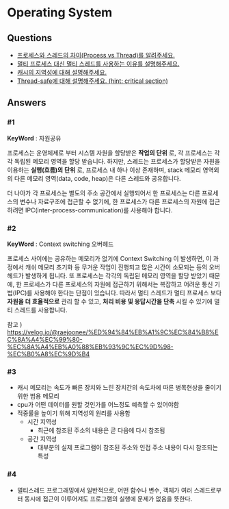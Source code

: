 # Operating System  

## Questions  
* [프로세스와 스레드의 차이(Process vs Thread)를 알려주세요.](#1)  
* [멀티 프로세스 대신 멀티 스레드를 사용하는 이유를 설명해주세요.](#2)  
* [캐시의 지역성에 대해 설명해주세요.](#3)  
* [Thread-safe에 대해 설명해주세요. (hint: critical section)](#4)  

## Answers
### #1 
__KeyWord__ : 자원공유
  
프로세스는 운영체제로 부터 시스템 자원을 할당받은 __작업의 단위__ 로, 각 프로세스는 각각 독립된 메모리 영역을 할당 받습니다. 
하지만, 스레드는 프로세스가 할당받은 자원을 이용하는 __실행(흐름)의 단위__ 로, 프로세스 내 하나 이상 존재하며, stack 메모리 영역외의 다른 메모리 영역(data, code, heap)은 다른 스레드와 공유합니다.

더 나아가 각 프로세스는 별도의 주소 공간에서 실행되어서 한 프로세스는 다른 프로세스의 변수나 자료구조에 접근할 수 없기에, 한 프로세스가 다른 프로세스의 자원에 접근하려면 IPC(inter-process-communication)를 사용해야 합니다. 

### #2
__KeyWord__ : Context switching 오버헤드    
  
프로세스 사이에는 공유하는 메모리가 없기에 Context Switching 이 발생하면, 이 과정에서 캐쉬 메모리 초기화 등 무거운 작업이 진행되고 많은 시간이 소모되는 등의 오버헤드가 발생하게 됩니다. 또 프로세스는 각각의 독립된 메모리 영역을 할당 받았기 때문에, 한 프로세스가 다른 프로세스의 자원에 접근하기 위해서는 복잡하고 어려운 통신 기법(IPC)를 사용해야 한다는 단점이 있습니다. 따라서 멀티 스레드가 멀티 프로세스 보다 __자원을 더 효율적으로__ 관리 할 수 있고, __처리 비용 및 응답시간을 단축__ 시킬 수 있기에 멀티 스레드를 사용합니다. 

참고 ) https://velog.io/@raejoonee/%ED%94%84%EB%A1%9C%EC%84%B8%EC%8A%A4%EC%99%80-%EC%8A%A4%EB%A0%88%EB%93%9C%EC%9D%98-%EC%B0%A8%EC%9D%B4

### #3

- 캐시 메모리는 속도가 빠른 장치와 느린 장치간의 속도차에 따른 병목현상을 줄이기 위한 범용 메모리
- cpu가 어떤 데이터를 원할 것인가를 어느정도 예측할 수 있어야함
- 적중률을 높이기 위해 지역성의 원리를 사용함
    - 시간 지역성
        - 최근에 참조된 주소의 내용은 곧 다음에 다시 참조됨
    - 공간 지역성
        - 대부분의 실제 프로그램이 참조된 주소와 인접 주소 내용이 다시 참조되는 특성

### #4
- 멀티스레드 프로그래밍에서 일반적으로, 어떤 함수나 변수, 객체가 여러 스레드로부터 동시에 접근이 이루어져도 프로그램의 실행에 문제가 없음을 뜻한다.